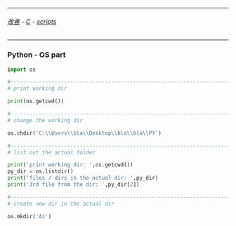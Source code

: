 

---

###### [改善](https://github.com/ttltrk/0C/blob/master/README.MD) - [C](https://github.com/ttltrk/PRG/blob/master/CODING.MD) - [scripts](https://github.com/ttltrk/PRG/blob/master/APPS.MD)

---

### Python - OS part

```python
import os

#-----------------------------------------------------------------------------
# print working dir

print(os.getcwd()) 

#-----------------------------------------------------------------------------
# change the working dir

os.chdir('C:\\Users\\bla\\Desktop\\bla\\bla\\PY')

#-----------------------------------------------------------------------------
# list out the actual folder

print('print working dir: ',os.getcwd())
py_dir = os.listdir()
print('files / dirs in the actual dir: ',py_dir)
print('3rd file from the dir: ',py_dir[2])

#-----------------------------------------------------------------------------
# create new dir in the actual dir

os.mkdir('A1')
```
